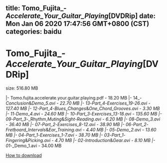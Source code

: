 
title: Tomo_Fujita_-_Accelerate_Your_Guitar_Playing_[DVDRip]
date: Mon Jan 06 2020 17:47:56 GMT+0800 (CST)    
categories: baidu
---

# Tomo_Fujita_-_Accelerate_Your_Guitar_Playing_[DVDRip]
size: 516.80 MB
 
 
|- Tomo.fujita.accelerate.your.guitar.playing.pdf - 18.20 MB
|- 14_-_Conclusion_&_Demo_5.avi - 22.70 MB
|- 13_-_Part_4_-_Exercises_19-26.avi - 127.40 MB
|- 12_-_Part_4_-_Blues_Changes_&_One_Chord_Grooves.avi - 3.30 MB
|- 11_-_Demo_4.avi - 24.60 MB
|- 10_-_Part_3_-_Exercises_13-18.avi - 135.60 MB
|- 09_-_Part_3_-_Rhythm,_Muting_&_Sight-Reading.avi - 6.20 MB
|- 08_-_Demo_3.avi - 36.40 MB
|- 07_-_Part_2_-_Exercises_8-12.avi - 38.90 MB
|- 06_-_Part_2_-_Fretboard_Intervals_&_Ear_Training.avi - 4.40 MB
|- 05_-_Demo_2.avi - 13.60 MB
|- 04_-_Part_1_-_Exercises_1-7.avi - 38.70 MB
|- 03_-_Part_1_-_Fingering_&_Picking.avi - 4.70 MB
|- 02_-_Introduction_&_Gear.avi - 8.10 MB
|- 01_-_Demo_1.avi - 34.00 MB

[How to download](https://bpcam.bemobtrk.com/go/2ceec3aa-1ca2-46d6-b9ff-aaa5c184517c?jno=403)